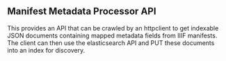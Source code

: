## Manifest Metadata Processor API

This provides an API that can be crawled by an httpclient to get indexable JSON documents containing mapped metadata fields
 from IIIF manifests.  The client can then use the elasticsearch API and PUT these documents into an index for discovery.

